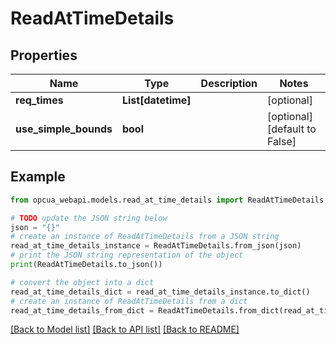 # ReadAtTimeDetails


## Properties

Name | Type | Description | Notes
------------ | ------------- | ------------- | -------------
**req_times** | **List[datetime]** |  | [optional] 
**use_simple_bounds** | **bool** |  | [optional] [default to False]

## Example

```python
from opcua_webapi.models.read_at_time_details import ReadAtTimeDetails

# TODO update the JSON string below
json = "{}"
# create an instance of ReadAtTimeDetails from a JSON string
read_at_time_details_instance = ReadAtTimeDetails.from_json(json)
# print the JSON string representation of the object
print(ReadAtTimeDetails.to_json())

# convert the object into a dict
read_at_time_details_dict = read_at_time_details_instance.to_dict()
# create an instance of ReadAtTimeDetails from a dict
read_at_time_details_from_dict = ReadAtTimeDetails.from_dict(read_at_time_details_dict)
```
[[Back to Model list]](../README.md#documentation-for-models) [[Back to API list]](../README.md#documentation-for-api-endpoints) [[Back to README]](../README.md)


